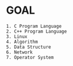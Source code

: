 GOAL
====
    1. C Program Language 
    2. C++ Program Language
    3. Linux 
    4. Algorithm
    5. Data Structure
    6. Network
    7. Operator System


